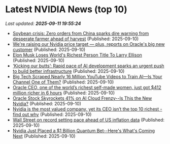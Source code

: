 # Latest NVIDIA News (top 10)
_Last updated: **2025-09-11 19:55:24**_

- [Soybean crisis: Zero orders from China sparks dire warning from desperate farmer ahead of harvest](https://economictimes.indiatimes.com/news/international/us/us-soybean-farmers-crisis-zero-orders-from-china-ahead-of-harvest-american-agriculture-economy/articleshow/123815979.cms) (Published: 2025-09-10)
- [We're raising our Nvidia price target — plus, reports on Oracle's big new customer](https://biztoc.com/x/878a3ba2a40050b6) (Published: 2025-09-10)
- [Elon Musk Loses World's Richest Person Title To Larry Ellison](https://www.tmz.com/2025/09/10/elon-musk-no-longer-worlds-richest-person/) (Published: 2025-09-10)
- [‘Kicking our butts’: Rapid pace of AI development sparks an urgent push to build better infrastructure](https://siliconangle.com/2025/09/10/kicking-butts-rapid-pace-ai-development-sparks-urgent-push-build-better-infrastructure/) (Published: 2025-09-10)
- [Big Tech Scraped Nearly 16 Million YouTube Videos to Train AI—Is Your Channel One of Them?](https://nofilmschool.com/ai-scraped-youtube-videos) (Published: 2025-09-10)
- [Oracle CEO, one of the world’s richest self-made women, just got $412 million richer in 6 hours](https://www.cnbc.com/2025/09/10/oracle-ceo-safra-catz-made-nearly-half-billion-dollars-less-than-day.html) (Published: 2025-09-10)
- [Oracle Stock Skyrockets 41% on AI Cloud Frenzy--Is This the New Nvidia?](https://finance.yahoo.com/news/oracle-stock-skyrockets-41-ai-191714845.html) (Published: 2025-09-10)
- [Nvidia is the most valued company, yet its CEO isn’t the top 10 richest - find out why](https://economictimes.indiatimes.com/news/international/us/richest-people-in-the-world-nvidia-ceo-jensen-huang-ranks-10-in-bloomberg-billionaires-index/articleshow/123814833.cms) (Published: 2025-09-10)
- [Wall Street on record setting pace ahead of US inflation data](https://fortune.com/2025/09/10/stocks-record-oracle-ai-climb-inflation-slowdown-fed-cut-optimism/) (Published: 2025-09-10)
- [Nvidia Just Placed a $1 Billion Quantum Bet--Here's What's Coming Next](https://finance.yahoo.com/news/nvidia-just-placed-1-billion-185005246.html) (Published: 2025-09-10)
